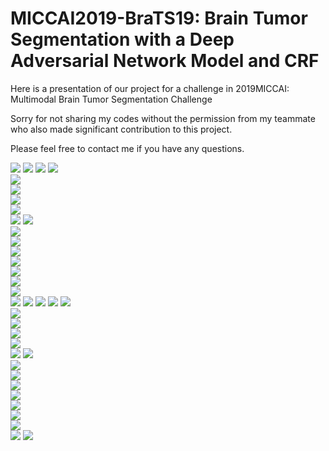 # MICCAI2019-BraTS19: Brain Tumor Segmentation with a Deep Adversarial Network Model and CRF
 Here is a presentation of our project for a challenge in 2019MICCAI: Multimodal Brain Tumor Segmentation Challenge<br>
 
 Sorry for not sharing my codes without the permission from my teammate who also made significant contribution to this project.<br>
 
 Please feel free to contact me if you have any questions.

![](https://github.com/Cute77/MICCAI2019-BraTS19/raw/master/presentation/Internship_Summary_of_ZiqiLin_00.png)
![](https://github.com/Cute77/MICCAI2019-BraTS19/raw/master/presentation/Internship_Summary_of_ZiqiLin_01.png)
![](https://github.com/Cute77/MICCAI2019-BraTS19/raw/master/presentation/Internship_Summary_of_ZiqiLin_02.png)
![](https://github.com/Cute77/MICCAI2019-BraTS19/raw/master/presentation/Internship_Summary_of_ZiqiLin_03.png)  
![](https://github.com/Cute77/MICCAI2019-BraTS19/raw/master/presentation/Internship_Summary_of_ZiqiLin_04.png)  
![](https://github.com/Cute77/MICCAI2019-BraTS19/raw/master/presentation/Internship_Summary_of_ZiqiLin_05.png)  
![](https://github.com/Cute77/MICCAI2019-BraTS19/raw/master/presentation/Internship_Summary_of_ZiqiLin_06.png)  
![](https://github.com/Cute77/MICCAI2019-BraTS19/raw/master/presentation/Internship_Summary_of_ZiqiLin_07.png)  
![](https://github.com/Cute77/MICCAI2019-BraTS19/raw/master/presentation/Internship_Summary_of_ZiqiLin_08.png)
![](https://github.com/Cute77/MICCAI2019-BraTS19/raw/master/presentation/Internship_Summary_of_ZiqiLin_09.png)  
![](https://github.com/Cute77/MICCAI2019-BraTS19/raw/master/presentation/Internship_Summary_of_ZiqiLin_10.png)  
![](https://github.com/Cute77/MICCAI2019-BraTS19/raw/master/presentation/Internship_Summary_of_ZiqiLin_11.png)  
![](https://github.com/Cute77/MICCAI2019-BraTS19/raw/master/presentation/Internship_Summary_of_ZiqiLin_12.png)  
![](https://github.com/Cute77/MICCAI2019-BraTS19/raw/master/presentation/Internship_Summary_of_ZiqiLin_13.png)  
![](https://github.com/Cute77/MICCAI2019-BraTS19/raw/master/presentation/Internship_Summary_of_ZiqiLin_14.png)  
![](https://github.com/Cute77/MICCAI2019-BraTS19/raw/master/presentation/Internship_Summary_of_ZiqiLin_15.png)  
![](https://github.com/Cute77/MICCAI2019-BraTS19/raw/master/presentation/Internship_Summary_of_ZiqiLin_16.png)  
![](https://github.com/Cute77/MICCAI2019-BraTS19/raw/master/presentation/Internship_Summary_of_ZiqiLin_17.png)
![](https://github.com/Cute77/MICCAI2019-BraTS19/raw/master/presentation/Internship_Summary_of_ZiqiLin_18.png)
![](https://github.com/Cute77/MICCAI2019-BraTS19/raw/master/presentation/Internship_Summary_of_ZiqiLin_19.png)
![](https://github.com/Cute77/MICCAI2019-BraTS19/raw/master/presentation/Internship_Summary_of_ZiqiLin_20.png)
![](https://github.com/Cute77/MICCAI2019-BraTS19/raw/master/presentation/Internship_Summary_of_ZiqiLin_21.png)  
![](https://github.com/Cute77/MICCAI2019-BraTS19/raw/master/presentation/Internship_Summary_of_ZiqiLin_22.png)  
![](https://github.com/Cute77/MICCAI2019-BraTS19/raw/master/presentation/Internship_Summary_of_ZiqiLin_23.png)  
![](https://github.com/Cute77/MICCAI2019-BraTS19/raw/master/presentation/Internship_Summary_of_ZiqiLin_24.png)  
![](https://github.com/Cute77/MICCAI2019-BraTS19/raw/master/presentation/Internship_Summary_of_ZiqiLin_25.png)  
![](https://github.com/Cute77/MICCAI2019-BraTS19/raw/master/presentation/Internship_Summary_of_ZiqiLin_26.png)
![](https://github.com/Cute77/MICCAI2019-BraTS19/raw/master/presentation/Internship_Summary_of_ZiqiLin_27.png)  
![](https://github.com/Cute77/MICCAI2019-BraTS19/raw/master/presentation/Internship_Summary_of_ZiqiLin_28.png)  
![](https://github.com/Cute77/MICCAI2019-BraTS19/raw/master/presentation/Internship_Summary_of_ZiqiLin_29.png)  
![](https://github.com/Cute77/MICCAI2019-BraTS19/raw/master/presentation/Internship_Summary_of_ZiqiLin_30.png)  
![](https://github.com/Cute77/MICCAI2019-BraTS19/raw/master/presentation/Internship_Summary_of_ZiqiLin_31.png)  
![](https://github.com/Cute77/MICCAI2019-BraTS19/raw/master/presentation/Internship_Summary_of_ZiqiLin_32.png)  
![](https://github.com/Cute77/MICCAI2019-BraTS19/raw/master/presentation/Internship_Summary_of_ZiqiLin_33.png)  
![](https://github.com/Cute77/MICCAI2019-BraTS19/raw/master/presentation/Internship_Summary_of_ZiqiLin_34.png)  
![](https://github.com/Cute77/MICCAI2019-BraTS19/raw/master/presentation/Internship_Summary_of_ZiqiLin_35.png)
![](https://github.com/Cute77/MICCAI2019-BraTS19/raw/master/presentation/Internship_Summary_of_ZiqiLin_36.png)

